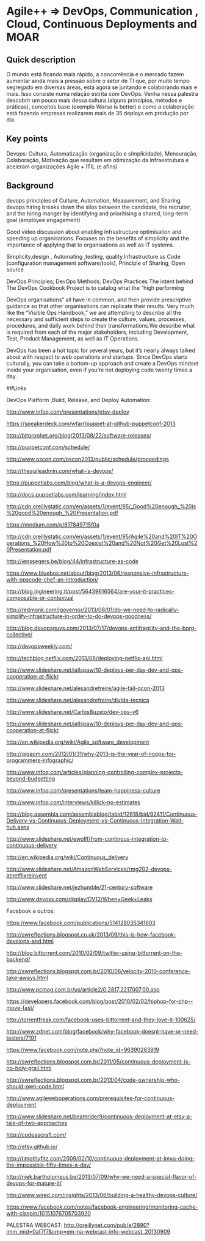 # Agile++ => DevOps, Communication , Cloud, Continuous Deployments and MOAR

## Quick description
O mundo está ficando mais rápido, a concorrência e o mercado fazem aumentar ainda mais a pressão sobre o setor de TI que, por muito tempo segregado em diversas áreas, está agora se juntando e colaborando mais e mais. Isso consiste numa relação estrita com DevOps. Venha nessa palestra descobrir um pouco mais dessa cultura (alguns princípios, métodos e práticas), conceitos base (exemplo Worse is better) e como a colaboração está fazendo empresas realizarem mais de 35 deploys em produção por dia.

## Key points
Devops: Cultura, Automatização (organização e sImplicidade), Mensuração, Colaboração, Motivação que resultam em otimização da infraestrutura e aceleram organizações
Agile + ITIL (e afins)

## Background
devops principles of Culture, Automation, Measurement, and Sharing      devops hiring breaks down the silos between the candidate, the recruiter, and the hiring manger by identifying and prioritising a shared, long-term goal (employee engagement)

Good video discussion about enabling infrastructure optimisation and speeding up organisations. Focuses on the benefits of simplicity and the importance of applying that to organisations as well as IT systems.

Simplicity,design , Automating ,testing, quality,Infrastructure as Code (configuration management software/tools), Principle of Sharing, Open source

DevOps Principles; DevOps Methods; DevOps Practices
The intent behind The DevOps Cookbook Project is to catalog what the “high performing 

DevOps organisations” all have in common, and then provide prescriptive guidance so that other organisations can replicate their results. Very much like the “Visible Ops Handbook,” we are attempting to describe all the necessary and sufficient steps to create the culture, values, processes, procedures, and daily work behind their transformations.We describe what is required from each of the major stakeholders, including Development, Test, Product Management, as well as IT Operations.

DevOps has been a hot topic for several years, but it’s nearly always talked about with respect to web operations and startups. Since DevOps starts culturally, you can take a bottom-up approach and create a DevOps mindset inside your organisation, even if you’re not deploying code twenty times a day.


##Links

DevOps Platform ,Build, Release, and Deploy Automation:

http://www.infoq.com/presentations/etsy-deploy

https://speakerdeck.com/wfarr/puppet-at-github-puppetconf-2013

http://bitprophet.org/blog/2013/08/22/software-releases/

http://puppetconf.com/schedule/

http://www.oscon.com/oscon2013/public/schedule/proceedings

http://theagileadmin.com/what-is-devops/

https://puppetlabs.com/blog/what-is-a-devops-engineer/

http://docs.puppetlabs.com/learning/index.html

http://cdn.oreillystatic.com/en/assets/1/event/95/_Good%20enough_%20is%20good%20enough_%20Presentation.pdf

https://medium.com/p/817849715f0a

http://cdn.oreillystatic.com/en/assets/1/event/95/Agile%20and%20IT%20Operations_%20How%20to%20Coexist%20and%20Not%20Get%20Lost%20Presentation.pdf

http://jenssegers.be/blog/44/infrastructure-as-code

https://www.bluebox.net/about/blog/2013/06/responsive-infrastructure-with-opscode-chef-an-introduction/

http://blog.ingineering.it/post/56439616564/are-your-it-practices-composable-or-contextual

http://redmonk.com/jgovernor/2013/08/01/do-we-need-to-radically-simplify-infrastructure-in-order-to-do-devops-goodness/

http://blog.devopsguys.com/2013/07/17/devops-antifragility-and-the-borg-collective/

http://devopsweekly.com/

http://techblog.netflix.com/2013/08/deploying-netflix-api.html

http://www.slideshare.net/jallspaw/10-deploys-per-day-dev-and-ops-cooperation-at-flickr

http://www.slideshare.net/alexandrefreire/agile-fail-qcon-2013

http://www.slideshare.net/alexandrefreire/divida-tecnica

http://www.slideshare.net/CarlosBuzeto/dev-ops-v6

http://www.slideshare.net/jallspaw/10-deploys-per-day-dev-and-ops-cooperation-at-flickr

http://en.wikipedia.org/wiki/Agile_software_development

http://gigaom.com/2012/01/31/why-2013-is-the-year-of-noops-for-programmers-infographic/

http://www.infoq.com/articles/planning-controlling-complex-projects-beyond-budgetting

http://www.infoq.com/presentations/team-happiness-culture

http://www.infoq.com/interviews/killick-no-estimates

http://blog.assembla.com/assemblablog/tabid/12618/bid/92411/Continuous-Delivery-vs-Continuous-Deployment-vs-Continuous-Integration-Wait-huh.aspx

http://www.slideshare.net/ewolff/from-continous-integration-to-continuous-delivery

http://en.wikipedia.org/wiki/Continuous_delivery

http://www.slideshare.net/AmazonWebServices/rmg202-devops-atnetflixreinvent

http://www.slideshare.net/jezhumble/21-century-software

http://www.devoxx.com/display/DV12/When+Geek+Leaks


Facebook e outros:

https://www.facebook.com/publications/514128035341603

http://swreflections.blogspot.co.uk/2013/09/this-is-how-facebook-develops-and.html

http://blog.bittorrent.com/2010/02/09/twitter-using-bittorrent-on-the-backend/

http://swreflections.blogspot.com.br/2010/06/velocity-2010-conference-take-aways.html

http://www.pcmag.com.br/us/article2/0,2817,2217007,00.asp

https://developers.facebook.com/blog/post/2010/02/02/hiphop-for-php--move-fast/

http://torrentfreak.com/facebook-uses-bittorrent-and-they-love-it-100625/

http://www.zdnet.com/blog/facebook/why-facebook-doesnt-have-or-need-testers/7191

https://www.facebook.com/note.php?note_id=96390263919

http://swreflections.blogspot.com.br/2011/05/continuous-deployment-is-no-holy-grail.html

http://swreflections.blogspot.com.br/2013/04/code-ownership-who-should-own-code.html

http://www.agileweboperations.com/prerequisites-for-continuous-deployment

http://www.slideshare.net/beamrider9/continuous-deployment-at-etsy-a-tale-of-two-approaches

http://codeascraft.com/

http://etsy.github.io/

http://timothyfitz.com/2009/02/10/continuous-deployment-at-imvu-doing-the-impossible-fifty-times-a-day/

http://niek.bartholomeus.be/2013/07/09/why-we-need-a-special-flavor-of-devops-for-mature-it/

http://www.wired.com/insights/2013/06/building-a-healthy-devops-culture/

https://www.facebook.com/notes/facebook-engineering/monitoring-cache-with-claspin/10151076705703920

PALESTRA WEBCAST: http://oreillynet.com/pub/e/2890?imm_mid=0af7f7&cmp=em-na-webcast-info-webcast_20130909 
